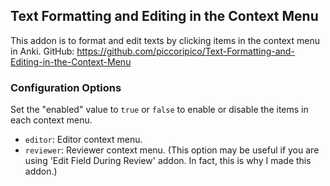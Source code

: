 ## Text Formatting and Editing in the Context Menu

This addon is to format and edit texts by clicking items in the context menu in Anki.
GitHub: https://github.com/piccoripico/Text-Formatting-and-Editing-in-the-Context-Menu

### Configuration Options

Set the "enabled" value to `true` or `false` to enable or disable the items in each context menu.

- `editor`: Editor context menu.
- `reviewer`: Reviewer context menu. (This option may be useful if you are using 'Edit Field During Review' addon. In fact, this is why I made this addon.)
